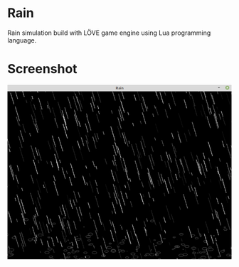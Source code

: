 # Rain
Rain simulation build with LÖVE game engine using Lua programming language.

# Screenshot
![Alt text](images/screenshot.png)
